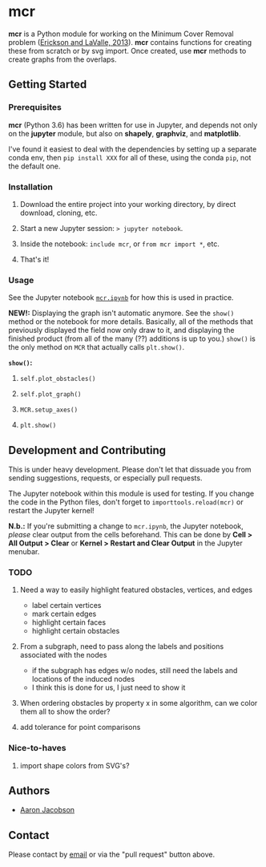 # mcr

__mcr__ is a Python module for working on the Minimum Cover Removal problem ([Erickson and LaValle, 2013](https://www.semanticscholar.org/paper/A-Simple-but-NP-Hard-Motion-Planning-Problem-Erickson-LaValle/0a9a3a6249eea0cf31646a1c97c822c0213381b7)). __mcr__ contains functions for creating these from scratch or by svg import. Once created, use __mcr__ methods to create graphs from the overlaps.

## Getting Started

### Prerequisites

__mcr__ (Python 3.6) has been written for use in Jupyter, and depends not only on the __jupyter__ module, but also on __shapely__, __graphviz__, and __matplotlib__.

I've found it easiest to deal with the dependencies by setting up a separate conda env, then `pip install XXX` for all of these, using the conda `pip`, not the default one.

### Installation

1. Download the entire project into your working directory, by direct download, cloning, etc.

2. Start a new Jupyter session: `> jupyter notebook`.

3. Inside the notebook: `include mcr`, or `from mcr import *`, etc.

4. That's it!

### Usage

See the Jupyter notebook [`mcr.ipynb`](mcr.ipynb) for how this is used in practice.

__NEW!:__ Displaying the graph isn't automatic anymore. See the `show()` method or the notebook for more details. Basically, all of the methods that previously displayed the field now only draw to it, and displaying the finished product (from all of the many (??) additions is up to you.) `show()` is the only method on `MCR` that actually calls `plt.show()`.

__`show()`:__

1. `self.plot_obstacles()`

1. `self.plot_graph()`

1. `MCR.setup_axes()`

1. `plt.show()`

## Development and Contributing

This is under heavy development. Please don't let that dissuade you from sending suggestions, requests, or especially pull requests.

The Jupyter notebook within this module is used for testing. If you change the code in the Python files, don't forget to `importtools.reload(mcr)` or restart the Jupyter kernel!

__N.b.:__ If you're submitting a change to `mcr.ipynb`, the Jupyter notebook, *please* clear output from the cells beforehand. This can be done by __Cell > All Output > Clear__ or __Kernel > Restart and Clear Output__ in the Jupyter menubar.

### TODO

1. Need a way to easily highlight featured obstacles, vertices, and edges
    - label certain vertices
    - mark certain edges
    - highlight certain faces
    - highlight certain obstacles

1. From a subgraph, need to pass along the labels and positions associated with the nodes
    - if the subgraph has edges w/o nodes, still need the labels and locations of the induced nodes
    - I think this is done for us, I just need to show it

1. When ordering obstacles by property x in some algorithm, can we color them all to show the order?

1. add tolerance for point comparisons

### Nice-to-haves

1. import shape colors from SVG's?

## Authors

* [Aaron Jacobson](http://aaron-jacobson.com)

## Contact

Please contact by [email](mailto:hi@aaron-jacobson.com) or via the "pull request" button above.

